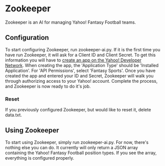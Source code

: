 # Zookeeper
Zookeeper is an AI for managing Yahoo! Fantasy Football teams.

## Configuration
To start configuring Zookeeper, run zookeeper-ai.py. If it is the first time you have run Zookeeper, it will ask for a Client ID and Client Secret. To get this information you will have to [create an app on the Yahoo! Developer Network](https://developer.yahoo.com/apps/create). When creating the app, the 'Application Type' should be 'Installed Application'. For 'API Permissions', select 'Fantasy Sports'. Once you have created the app and entered your ID and Secret, Zookeeper will walk you through authorizing access to your Yahoo! account. Complete the process, and Zookeeper is now ready to do it's job.

### Reset
If you previously configured Zookeeper, but would like to reset it, delete data.txt.

## Using Zookeeper
To start using Zookeeper, simply run zookeeper-ai.py. For now, there's nothing else you can do. It currently will only return a JSON array containing the Yahoo! Fantasy Football position types. If you see the array, everything is configured properly.
